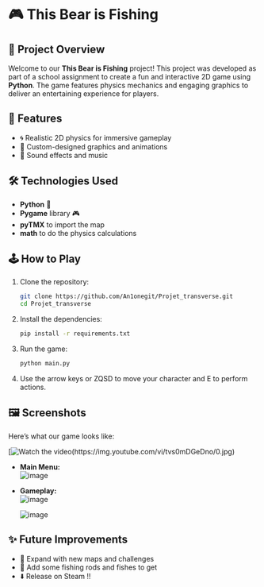 # 🎮 This Bear is Fishing

## 📖 Project Overview
Welcome to our **This Bear is Fishing** project! This project was developed as part of a school assignment to create a fun and interactive 2D game using **Python**. The game features physics mechanics and engaging graphics to deliver an entertaining experience for players.  

## 🚀 Features
- 🌀 Realistic 2D physics for immersive gameplay  
- 🎨 Custom-designed graphics and animations  
- 🎵 Sound effects and music  

## 🛠️ Technologies Used
- **Python** 🐍  
- **Pygame** library 🎮  
- **pyTMX** to import the map
- **math** to do the physics calculations

## 🕹️ How to Play
1. Clone the repository:  
   ```bash
   git clone https://github.com/An1onegit/Projet_transverse.git
   cd Projet_transverse
   ```  
2. Install the dependencies:  
   ```bash
   pip install -r requirements.txt
   ```  
3. Run the game:  
   ```bash
   python main.py
   ```  
4. Use the arrow keys or ZQSD to move your character and E to perform actions.  

## 🖼️ Screenshots  
Here’s what our game looks like:  

[![Watch the video(https://img.youtube.com/vi/tvs0mDGeDno/0.jpg)]((https://www.youtube.com/watch?v=tvs0mDGeDno))

- **Main Menu:**  
  ![image](https://github.com/user-attachments/assets/8a7ea887-48be-4d62-ba5a-ad7970a0af38)

- **Gameplay:**  
  ![image](https://github.com/user-attachments/assets/5e21e08b-bfe4-4ce8-be92-523cccaa72a7)

  ![image](https://github.com/user-attachments/assets/14019fb9-a708-4d42-b65c-7342b6e174df)

  


## ✨ Future Improvements
- 🚀 Expand with new maps and challenges  
- 🎣 Add some fishing rods and fishes to get
- ⬇️ Release on Steam !!
